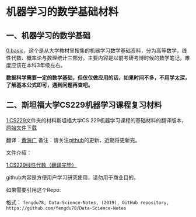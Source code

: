 # 机器学习的数学基础材料

## 一、机器学习的数学基础

[0.basic](0.basic)，这个是从大学教材里搜集的机器学习数学基础资料，分为高等数学，线性代数、概率论与数理统计三部分。主要内容是以前考研考博时候的数学笔记，难度应该在本科3年级左右。

**数据科学需要一定的数学基础，但仅仅做应用的话，如果时间不多，不用学太深，了解基本公式即可，遇到问题再查吧。**



## 二、斯坦福大学CS229机器学习课程复习材料

[1.CS229](1.CS229)文件夹的材料斯坦福大学CS 229机器学习课程的基础材料的翻译版本，[原始文件下载](http://cs229.stanford.edu/summer2019/cs229-linalg.pdf)

翻译：[黄海广](https://github.com/fengdu78)
备注：请关注[github](https://github.com/fengdu78/Data-Science-Notes/tree/master/0.math)的更新，近期将更新完。

文件介绍：

[1.CS229线性代数（翻译完毕）](1.CS229-LinearAlgebra.pdf)

github内容是方便用户学习研究使用，请勿用于商业目的。

如果需要引用这个Repo:

格式： `fengdu78, Data-Science-Notes, (2019), GitHub repository, https://github.com/fengdu78/Data-Science-Notes`